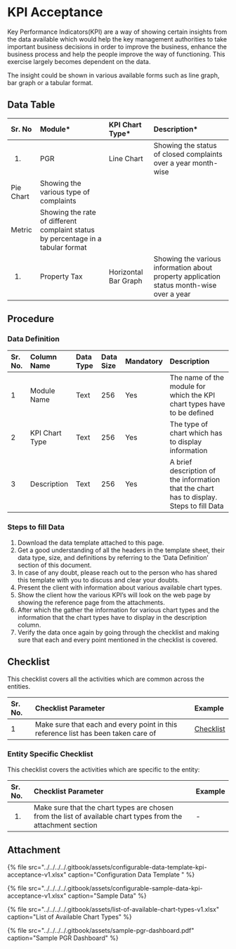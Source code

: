 # KPI Acceptance



Key Performance Indicators\(KPI\) are a way of showing certain insights from the data available which would help the key management authorities to take important business decisions in order to improve the business, enhance the business process and help the people improve the way of functioning. This exercise largely becomes dependent on the data.

The insight could be shown in various available forms such as line graph, bar graph or a tabular format.

## Data Table <a id="Data-Table"></a>

<table>
  <thead>
    <tr>
      <th style="text-align:left"><b>Sr. No</b>
      </th>
      <th style="text-align:left"><b>Module*</b>
      </th>
      <th style="text-align:left"><b>KPI Chart Type*</b>
      </th>
      <th style="text-align:left"><b>Description*</b>
      </th>
    </tr>
  </thead>
  <tbody>
    <tr>
      <td style="text-align:left">
        <ol>
          <li></li>
        </ol>
      </td>
      <td style="text-align:left">PGR</td>
      <td style="text-align:left">Line Chart</td>
      <td style="text-align:left">Showing the status of closed complaints over a year month-wise</td>
    </tr>
    <tr>
      <td style="text-align:left">Pie Chart</td>
      <td style="text-align:left">Showing the various type of complaints</td>
      <td style="text-align:left"></td>
      <td style="text-align:left"></td>
    </tr>
    <tr>
      <td style="text-align:left">Metric</td>
      <td style="text-align:left">Showing the rate of different complaint status by percentage in a tabular
        format</td>
      <td style="text-align:left"></td>
      <td style="text-align:left"></td>
    </tr>
    <tr>
      <td style="text-align:left">
        <ol>
          <li></li>
        </ol>
      </td>
      <td style="text-align:left">Property Tax</td>
      <td style="text-align:left">Horizontal Bar Graph</td>
      <td style="text-align:left">Showing the various information about property application status month-wise
        over a year</td>
    </tr>
  </tbody>
</table>

## Procedure <a id="Procedure"></a>

### Data Definition <a id="Data-Definition"></a>

| Sr. No. | Column Name | Data Type | Data Size | Mandatory | Description |
| :--- | :--- | :--- | :--- | :--- | :--- |
| 1 | Module Name | Text | 256 | Yes | The name of the module for which the KPI  chart types have to be defined |
| 2 | KPI Chart Type | Text | 256 | Yes | The type of chart which has to display information |
| 3 | Description | Text | 256 | Yes | A brief description of the information that the chart has to display. Steps to fill Data |

### Steps to fill Data <a id="Steps-to-fill-Data"></a>

1. Download the data template attached to this page.
2. Get a good understanding of all the headers in the template sheet, their data type, size, and definitions by referring to the ‘Data Definition’ section of this document.
3. In case of any doubt, please reach out to the person who has shared this template with you to discuss and clear your doubts.
4. Present the client with information about various available chart types.
5. Show the client how the various KPI’s will look on the web page by showing the reference page from the attachments.
6. After which the gather the information for various chart types and the information that the chart types have to display in the description column.
7. Verify the data once again by going through the checklist and making sure that each and every point mentioned in the checklist is covered.

## Checklist <a id="Checklist"></a>

This checklist covers all the activities which are common across the entities.

| Sr. No. | Checklist Parameter | Example |
| :--- | :--- | :--- |
| 1 | Make sure that each and every point in this reference list has been taken care of | [Checklist](https://digit-discuss.atlassian.net/wiki/spaces/DO/pages/502203140/Checklist) |

### Entity Specific Checklist <a id="Entity-Specific-Checklist"></a>

This checklist covers the activities which are specific to the entity:

<table>
  <thead>
    <tr>
      <th style="text-align:left">Sr. No.</th>
      <th style="text-align:left">Checklist Parameter</th>
      <th style="text-align:left">Example</th>
    </tr>
  </thead>
  <tbody>
    <tr>
      <td style="text-align:left">
        <ol>
          <li></li>
        </ol>
      </td>
      <td style="text-align:left">Make sure that the chart types are chosen from the list of available chart
        types from the attachment section</td>
      <td style="text-align:left">-</td>
    </tr>
  </tbody>
</table>

## Attachment <a id="Attachment"></a>

{% file src="../../../../.gitbook/assets/configurable-data-template-kpi-acceptance-v1.xlsx" caption="Configuration Data Template " %}

{% file src="../../../../.gitbook/assets/configurable-sample-data-kpi-acceptance-v1.xlsx" caption="Sample Data" %}

{% file src="../../../../.gitbook/assets/list-of-available-chart-types-v1.xlsx" caption="List of Available Chart Types" %}

{% file src="../../../../.gitbook/assets/sample-pgr-dashboard.pdf" caption="Sample PGR Dashboard" %}

